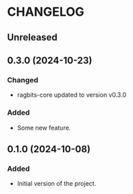 # CHANGELOG

## Unreleased

## 0.3.0 (2024-10-23)

### Changed

- ragbits-core updated to version v0.3.0

### Added

- Some new feature.

## 0.1.0 (2024-10-08)

### Added

- Initial version of the project.